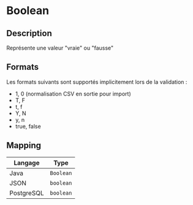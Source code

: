 # Boolean

## Description

Représente une valeur "vraie" ou "fausse"

## Formats

Les formats suivants sont supportés implicitement lors de la validation :

* 1, 0 (normalisation CSV en sortie pour import)
* T, F
* t, f
* Y, N
* y, n
* true, false

## Mapping

| Langage    | Type      |
| ---------- | --------- |
| Java       | `Boolean` |
| JSON       | `boolean` |
| PostgreSQL | `boolean` |
